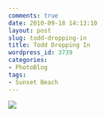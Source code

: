 ```yaml
---
comments: true
date: 2010-09-18 14:13:10
layout: post
slug: todd-dropping-in
title: Todd Dropping In
wordpress_id: 3739
categories:
- PhotoBlog
tags:
- Sunset Beach
---
```


![](http://ryanfitzer.com/main/wp-content/uploads/2010/09/2010-09-18-at-10-49-48.jpg)
